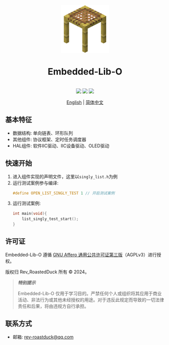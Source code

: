 <div align="center">
  <img src="./docs/res/icon.png" height="150">
  <h1>Embedded-Lib-O</h1>
</div>
<br>
<div align="center">
  <img src="https://img.shields.io/badge/License-AGPLv3-green?logoColor=63%2C%20185%2C%2017&label=license&labelColor=63%2C%20185%2C%2017&color=63%2C%20185%2C%2017">
  <img src="https://img.shields.io/badge/Language- c/c++ -green?logoColor=63%2C%20185%2C%2017&labelColor=63%2C%20185%2C%2017&color=63%2C%20185%2C%2017">
  <img src="https://img.shields.io/badge/Health-99%25-green?logoColor=63%2C%20185%2C%2017&labelColor=63%2C%20185%2C%2017&color=63%2C%20185%2C%2017">
</div>
<p align="center">
    <a href="_">English</a> | <a href=" ">简体中文</a>
</p>

## 基本特征
- 数据结构: 单向链表、环形队列
- 其他组件: 协议框架、定时任务调度器
- HAL组件: 软件IIC驱动、IIC设备驱动、OLED驱动

## 快速开始
1. 进入组件实现的声明文件，这里以`singly_list.h`为例
2. 运行测试案例参与编译:
    ```c
    #define OPEN_LIST_SINGLY_TEST 1 // 开启测试案例
    ```
3. 运行测试案例:
    ```c
    int main(void){
        list_singly_test_start();
    }
    ```

## 许可证
Embedded-Lib-O 遵循 [GNU Affero 通用公共许可证第三版](./LICENSE)（AGPLv3）进行授权。

版权归 Rev_RoastedDuck 所有 © 2024。

> ***特别提示***
>
> Embedded-Lib-O 仅用于学习目的。严禁任何个人或组织将其应用于商业活动、非法行为或其他未经授权的用途。对于违反此规定而导致的一切法律责任和后果，将由违规方自行承担。

## 联系方式
- 邮箱: rev-roastduck@qq.com